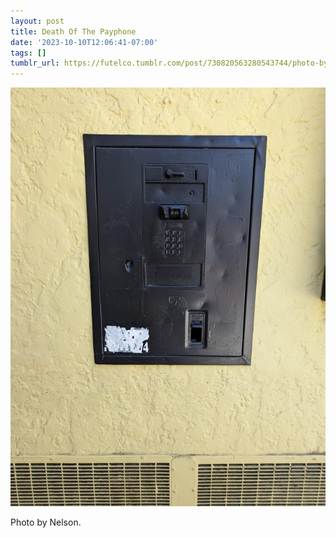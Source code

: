 ```yaml
---
layout: post
title: Death Of The Payphone
date: '2023-10-10T12:06:41-07:00'
tags: []
tumblr_url: https://futelco.tumblr.com/post/730820563280543744/photo-by-nelson
---
```

![](/images/blog/eeeb3922ee6d584d7d19d82d4c1e11eeb8a3656b.jpg)

Photo by Nelson.

